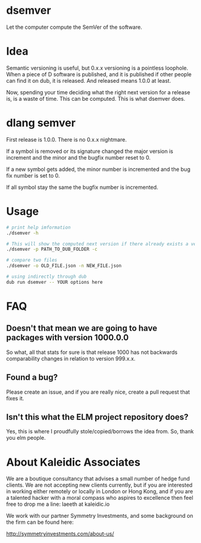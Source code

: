 # dsemver

Let the computer compute the SemVer of the software.

# Idea

Semantic versioning is useful, but 0.x.x versioning is a pointless loophole.
When a piece of D software is published, and it is published if other people
can find it on dub, it is released.
And released means 1.0.0 at least.

Now, spending your time deciding what the right next version for a release is,
is a waste of time.
This can be computed.
This is what dsemver does.

# dlang semver

First release is 1.0.0.
There is no 0.x.x nightmare.

If a symbol is removed or its signature changed the major version is increment
and the minor and the bugfix number reset to 0.

If a new symbol gets added, the minor number is incremented and the bug fix
number is set to 0.

If all symbol stay the same the bugfix number is incremented.

# Usage

```sh
# print help imformation
./dsemver -h
```

```sh
# This will show the computed next version if there already exists a version tag
./dsemver -p PATH_TO_DUB_FOLDER -c
```

```sh
# compare two files
./dsemver -o OLD_FILE.json -n NEW_FILE.json
```

```sh
# using indirectly through dub
dub run dsemver -- YOUR options here
```

# FAQ

## Doesn't that mean we are going to have packages with version 1000.0.0

So what, all that stats for sure is that release 1000 has not backwards
comparability changes in relation to version 999.x.x.

## Found a bug?

Please create an issue, and if you are really nice, create a pull request that
fixes it.

## Isn't this what the ELM project repository does?

Yes, this is where I proudfully stole/copied/borrows the idea from.
So, thank you elm people.

# About Kaleidic Associates
We are a boutique consultancy that advises a small number of hedge fund clients.  We are
not accepting new clients currently, but if you are interested in working either remotely
or locally in London or Hong Kong, and if you are a talented hacker with a moral compass
who aspires to excellence then feel free to drop me a line: laeeth at kaleidic.io

We work with our partner Symmetry Investments, and some background on the firm can be
found here:

http://symmetryinvestments.com/about-us/
